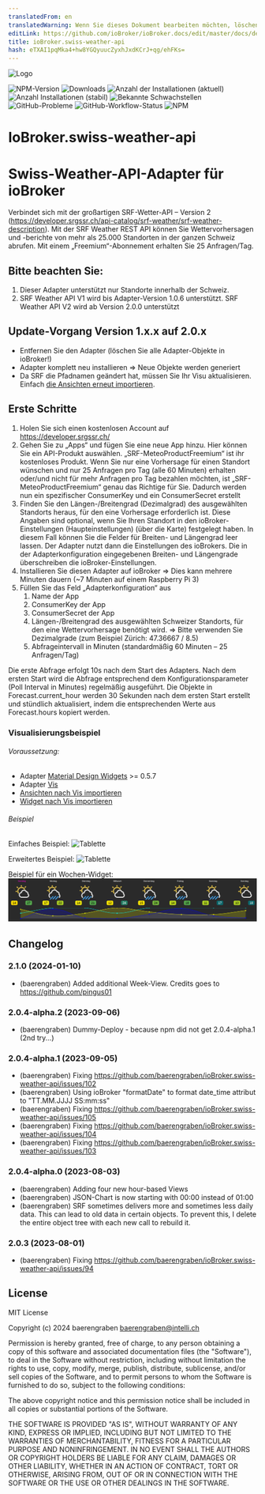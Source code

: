 ```yaml
---
translatedFrom: en
translatedWarning: Wenn Sie dieses Dokument bearbeiten möchten, löschen Sie bitte das Feld "translationsFrom". Andernfalls wird dieses Dokument automatisch erneut übersetzt
editLink: https://github.com/ioBroker/ioBroker.docs/edit/master/docs/de/adapterref/iobroker.swiss-weather-api/README.md
title: ioBroker.swiss-weather-api
hash: eTXAI1pqMka4+hw8YGQyuucZyxhJxdKCrJ+qg/ehFKs=
---
```

![Logo](../../../en/adapterref/iobroker.swiss-weather-api/admin/swiss-weather-api.png)

![NPM-Version](http://img.shields.io/npm/v/iobroker.swiss-weather-api.svg)
![Downloads](https://img.shields.io/npm/dm/iobroker.swiss-weather-api.svg)
![Anzahl der Installationen (aktuell)](http://iobroker.live/badges/swiss-weather-api-installed.svg)
![Anzahl Installationen (stabil)](http://iobroker.live/badges/swiss-weather-api-stable.svg)
![Bekannte Schwachstellen](https://snyk.io/test/github/baerengraben/ioBroker.swiss-weather-api/badge.svg)
![GitHub-Probleme](https://img.shields.io/github/issues/baerengraben/ioBroker.swiss-weather-api?logo=github&style=flat-square)
![GitHub-Workflow-Status](https://img.shields.io/github/actions/workflow/status/baerengraben/ioBroker.swiss-weather-api/test-and-release.yml?branch=master&logo=github&style=flat-square)
![NPM](https://nodei.co/npm/iobroker.swiss-weather-api.png?downloads=true)

# IoBroker.swiss-weather-api
# Swiss-Weather-API-Adapter für ioBroker
Verbindet sich mit der großartigen SRF-Wetter-API – Version 2 (https://developer.srgssr.ch/api-catalog/srf-weather/srf-weather-description).
Mit der SRF Weather REST API können Sie Wettervorhersagen und -berichte von mehr als 25.000 Standorten in der ganzen Schweiz abrufen. Mit einem „Freemium“-Abonnement erhalten Sie 25 Anfragen/Tag.

## **Bitte beachten Sie:**
1. Dieser Adapter unterstützt nur Standorte innerhalb der Schweiz.
1. SRF Weather API V1 wird bis Adapter-Version 1.0.6 unterstützt. SRF Weather API V2 wird ab Version 2.0.0 unterstützt

## **Update-Vorgang Version 1.x.x auf 2.0.x**
- Entfernen Sie den Adapter (löschen Sie alle Adapter-Objekte in ioBroker!)
- Adapter komplett neu installieren => Neue Objekte werden generiert
- Da SRF die Pfadnamen geändert hat, müssen Sie Ihr Visu aktualisieren. Einfach [die Ansichten erneut importieren](https://github.com/baerengraben/ioBroker.swiss-weather-api/tree/master/views).

## Erste Schritte
1. Holen Sie sich einen kostenlosen Account auf https://developer.srgssr.ch/
1. Gehen Sie zu „Apps“ und fügen Sie eine neue App hinzu. Hier können Sie ein API-Produkt auswählen. „SRF-MeteoProductFreemium“ ist ihr kostenloses Produkt. Wenn Sie nur eine Vorhersage für einen Standort wünschen und nur 25 Anfragen pro Tag (alle 60 Minuten) erhalten oder/und nicht für mehr Anfragen pro Tag bezahlen möchten, ist „SRF-MeteoProductFreemium“ genau das Richtige für Sie. Dadurch werden nun ein spezifischer ConsumerKey und ein ConsumerSecret erstellt
1. Finden Sie den Längen-/Breitengrad (Dezimalgrad) des ausgewählten Standorts heraus, für den eine Vorhersage erforderlich ist. Diese Angaben sind optional, wenn Sie Ihren Standort in den ioBroker-Einstellungen (Haupteinstellungen) (über die Karte) festgelegt haben. In diesem Fall können Sie die Felder für Breiten- und Längengrad leer lassen. Der Adapter nutzt dann die Einstellungen des ioBrokers. Die in der Adapterkonfiguration eingegebenen Breiten- und Längengrade überschreiben die ioBroker-Einstellungen.
1. Installieren Sie diesen Adapter auf ioBroker => Dies kann mehrere Minuten dauern (~7 Minuten auf einem Raspberry Pi 3)
1. Füllen Sie das Feld „Adapterkonfiguration“ aus
   1. Name der App
   1. ConsumerKey der App
   1. ConsumerSecret der App
   1. Längen-/Breitengrad des ausgewählten Schweizer Standorts, für den eine Wettervorhersage benötigt wird. => Bitte verwenden Sie Dezimalgrade (zum Beispiel Zürich: 47.36667 / 8.5)
   1. Abfrageintervall in Minuten (standardmäßig 60 Minuten – 25 Anfragen/Tag)

Die erste Abfrage erfolgt 10s nach dem Start des Adapters. Nach dem ersten Start wird die Abfrage entsprechend dem Konfigurationsparameter (Poll Interval in Minutes) regelmäßig ausgeführt.
Die Objekte in Forecast.current_hour werden 30 Sekunden nach dem ersten Start erstellt und stündlich aktualisiert, indem die entsprechenden Werte aus Forecast.hours kopiert werden.

### Visualisierungsbeispiel
###### Voraussetzung:
* Adapter [Material Design Widgets](https://github.com/Scrounger/ioBroker.vis-materialdesign) >= 0.5.7
* Adapter [Vis](https://github.com/iobroker/iobroker.vis/blob/master/README.md)
* [Ansichten nach Vis importieren](https://github.com/baerengraben/ioBroker.swiss-weather-api/tree/master/views)
* [Widget nach Vis importieren](https://github.com/baerengraben/ioBroker.swiss-weather-api/tree/master/widgets)

###### Beispiel
Einfaches Beispiel: ![Tablette](../../../en/adapterref/iobroker.swiss-weather-api/doc/Wettervorhersage_visu_anim.gif)

Erweitertes Beispiel: ![Tablette](../../../en/adapterref/iobroker.swiss-weather-api/doc/Wettervorhersage_visu_anim2.gif)

Beispiel für ein Wochen-Widget: ![Tablette](../../../en/adapterref/iobroker.swiss-weather-api/doc/Wochensicht_reduziert.png)

## Changelog
### 2.1.0 (2024-01-10)
* (baerengraben) Added additional Week-View. Credits goes to https://github.com/pingus01

### 2.0.4-alpha.2 (2023-09-06)
* (baerengraben) Dummy-Deploy - because npm did not get 2.0.4-alpha.1 (2nd try...)

### 2.0.4-alpha.1 (2023-09-05)
* (baerengraben) Fixing https://github.com/baerengraben/ioBroker.swiss-weather-api/issues/102
* (baerengraben) Using ioBroker "formatDate" to format date_time attribut to "TT.MM.JJJJ SS:mm:ss"
* (baerengraben) Fixing https://github.com/baerengraben/ioBroker.swiss-weather-api/issues/105
* (baerengraben) Fixing https://github.com/baerengraben/ioBroker.swiss-weather-api/issues/104 
* (baerengraben) Fixing https://github.com/baerengraben/ioBroker.swiss-weather-api/issues/103

### 2.0.4-alpha.0 (2023-08-03)
* (baerengraben) Adding four new hour-based Views 
* (baerengraben) JSON-Chart is now starting with 00:00 instead of 01:00 
* (baerengraben) SRF sometimes delivers more and sometimes less daily data. This can lead to old data in certain objects. To prevent this, I delete the entire object tree with each new call to rebuild it.

### 2.0.3 (2023-08-01)
* (baerengraben) Fixing https://github.com/baerengraben/ioBroker.swiss-weather-api/issues/94

## License
MIT License

Copyright (c) 2024 baerengraben <baerengraben@intelli.ch>

Permission is hereby granted, free of charge, to any person obtaining a copy
of this software and associated documentation files (the "Software"), to deal
in the Software without restriction, including without limitation the rights
to use, copy, modify, merge, publish, distribute, sublicense, and/or sell
copies of the Software, and to permit persons to whom the Software is
furnished to do so, subject to the following conditions:

The above copyright notice and this permission notice shall be included in all
copies or substantial portions of the Software.

THE SOFTWARE IS PROVIDED "AS IS", WITHOUT WARRANTY OF ANY KIND, EXPRESS OR
IMPLIED, INCLUDING BUT NOT LIMITED TO THE WARRANTIES OF MERCHANTABILITY,
FITNESS FOR A PARTICULAR PURPOSE AND NONINFRINGEMENT. IN NO EVENT SHALL THE
AUTHORS OR COPYRIGHT HOLDERS BE LIABLE FOR ANY CLAIM, DAMAGES OR OTHER
LIABILITY, WHETHER IN AN ACTION OF CONTRACT, TORT OR OTHERWISE, ARISING FROM,
OUT OF OR IN CONNECTION WITH THE SOFTWARE OR THE USE OR OTHER DEALINGS IN THE
SOFTWARE.